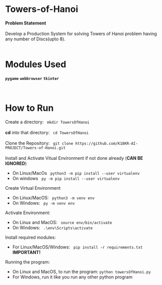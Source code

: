 # Towers-of-Hanoi
<b>Problem Statement</b><br><br>
Develop a Production System for solving Towers of Hanoi problem having any number of Discs(upto 8).<br><br>

# Modules Used
**```pygame```**
__```webbrowser```__
__```tkinter```__

<br>

# How to Run
Create a directory: 
``` mkdir TowersOfHanoi```
<br>
<br>
<b>cd</b> into that directory: 
``` cd TowersOfHanoi```
<br>
<br>
Clone the Repository: 
``` git clone https://github.com/K18KR-AI-PROJECT/Towers-of-Hanoi.git```
<br>
<br>
Install and Activate Vitual Environment if not done already (<b>CAN BE IGNORED</b>)
<br>
- On Linux/MacOs
``` python3 -m pip install --user virtualenv``` 
- On windows
``` py -m pip install --user virtualenv```

Create Virtual Environment
- On Linux/MacOS:
``` python3 -m venv env```
- On Windows:
``` py -m venv env```

Activate Environment:
- On Linux and MacOS:
``` source env/bin/activate```
- On Windows:
``` .\env\Scripts\activate```

Install required modules:
- For Linux/MacOS/Windows: 
``` pip install -r requirements.txt```  <b>IMPORTANT!</b> <br>

Running the program:
- On Linux and MacOS, to run the program: 
``` python towersOfHanoi.py ```  
- For Windows, run it like you run any other python program
